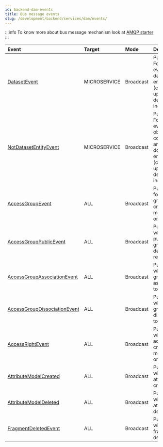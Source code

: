 ```yaml
---
id: backend-dam-events
title: Bus message events
slug: /development/backend/services/dam/events/
---
```




:::info
To know more about bus message mechanism look at [AMQP starter](../../../framework/starters/amqp-starter.md)
:::

 | Event    | Target   | Mode    | Description     |
 | :----    | :----    | :------ | :-----------    |
 | [DatasetEvent](https://github.com/RegardsOss/regards-backend/blob/master/rs-dam/dam/dam-domain/src/main/java/fr/cnes/regards/modules/dam/domain/entities/event/DatasetEvent.java) | MICROSERVICE | Broadcast | Published For each event on a dataset entity (create, update, delete, index, error) |
 | [NotDatasetEntityEvent](https://github.com/RegardsOss/regards-backend/blob/master/rs-dam/dam/dam-domain/src/main/java/fr/cnes/regards/modules/dam/domain/entities/event/NotDatasetEntityEvent.java) | MICROSERVICE | Broadcast | Published For each event on object, collection and document entities (create, update, delete, index, error) |
 | [AccessGroupEvent](https://github.com/RegardsOss/regards-backend/blob/master/rs-dam/dam/dam-domain/src/main/java/fr/cnes/regards/modules/dam/domain/dataaccess/accessgroup/event/AccessGroupEvent.java) | ALL | Broadcast | Published for user group creation, modification or deletion |
 | [AccessGroupPublicEvent](https://github.com/RegardsOss/regards-backend/blob/master/rs-dam/dam/dam-domain/src/main/java/fr/cnes/regards/modules/dam/domain/dataaccess/accessgroup/event/AccessGroupPublicEvent.java) | ALL | Broadcast | Published when a public group is defined or removed |
 | [AccessGroupAssociationEvent](https://github.com/RegardsOss/regards-backend/blob/master/rs-dam/dam/dam-domain/src/main/java/fr/cnes/regards/modules/dam/domain/dataaccess/accessgroup/event/AccessGroupAssociationEvent.java) | ALL | Broadcast | Published when a group is associated to a user |
 | [AccessGroupDissociationEvent](https://github.com/RegardsOss/regards-backend/blob/master/rs-dam/dam/dam-domain/src/main/java/fr/cnes/regards/modules/dam/domain/dataaccess/accessgroup/event/AccessGroupDissociationEvent.java) | ALL | Broadcast | Published when a group is dissociated to a user |
  | [AccessRightEvent](https://github.com/RegardsOss/regards-backend/blob/master/rs-dam/dam/dam-domain/src/main/java/fr/cnes/regards/modules/dam/domain/dataaccess/accessright/event/AccessRightEvent.java) | ALL | Broadcast | Published when for access right creation, modification or deletion |
 | [AttributeModelCreated](https://github.com/RegardsOss/regards-backend/blob/master/rs-dam/model/model-domain/src/main/java/fr/cnes/regards/modules/model/domain/event/AttributeModelCreated.java) | ALL | Broadcast | Published when an attribute is created |
 | [AttributeModelDeleted](https://github.com/RegardsOss/regards-backend/blob/master/rs-dam/model/model-domain/src/main/java/fr/cnes/regards/modules/model/domain/event/AttributeModelDeleted.java) | ALL | Broadcast | Published when an attribute is deleted |
 | [FragmentDeletedEvent](https://github.com/RegardsOss/regards-backend/blob/master/rs-dam/model/model-domain/src/main/java/fr/cnes/regards/modules/model/domain/event/FragmentDeletedEvent.java) | ALL | Broadcast | Published when a fragment is deleted |

